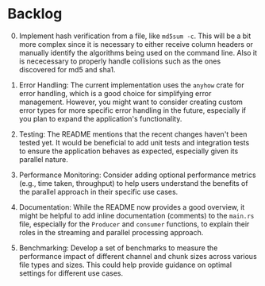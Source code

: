 # Backlog

0. Implement hash verification from a file, like `md5sum -c`. This will be a bit more complex since it is necessary to either receive column headers or manually identify the algorithms being used on the command line. Also it is nececessary to properly handle collisions such as the ones discovered for md5 and sha1.

1. Error Handling: The current implementation uses the `anyhow` crate for error handling, which is a good choice for simplifying error management. However, you might want to consider creating custom error types for more specific error handling in the future, especially if you plan to expand the application's functionality.

2. Testing: The README mentions that the recent changes haven't been tested yet. It would be beneficial to add unit tests and integration tests to ensure the application behaves as expected, especially given its parallel nature.

3. Performance Monitoring: Consider adding optional performance metrics (e.g., time taken, throughput) to help users understand the benefits of the parallel approach in their specific use cases.

4. Documentation: While the README now provides a good overview, it might be helpful to add inline documentation (comments) to the `main.rs` file, especially for the `Producer` and `consumer` functions, to explain their roles in the streaming and parallel processing approach.

5. Benchmarking: Develop a set of benchmarks to measure the performance impact of different channel and chunk sizes across various file types and sizes. This could help provide guidance on optimal settings for different use cases.
